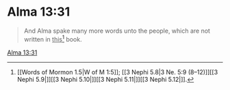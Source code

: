 # Alma 13:31

> And Alma spake many more words unto the people, which are not written in <u>this</u>[^a] book.

[Alma 13:31](https://www.churchofjesuschrist.org/study/scriptures/bofm/alma/13?lang=eng&id=p31#p31)


[^a]: [[Words of Mormon 1.5|W of M 1:5]]; [[3 Nephi 5.8|3 Ne. 5:9 (8–12)]][[3 Nephi 5.9|]][[3 Nephi 5.10|]][[3 Nephi 5.11|]][[3 Nephi 5.12|]].  
